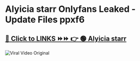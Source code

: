 
 # Alyicia starr Onlyfans Leaked - Update Files ppxf6

## <h2><a href="https://clipsfans.com/Alyicia_starr&ref=git">🔗 Click to LINKS ⏩⏩ 👉 🟢 Alyicia starr </a></h2>

<a href="https://clipsfans.com/Alyicia_starr&ref=git" rel="nofollow" data-target="animated-image.originalLink"><img src="https://i.ibb.co.com/xMMVF88/686577567.gif" alt="Viral Video Original" style="max-width: 100%; display: inline-block;" data-target="animated-image.originalImage"></a>

